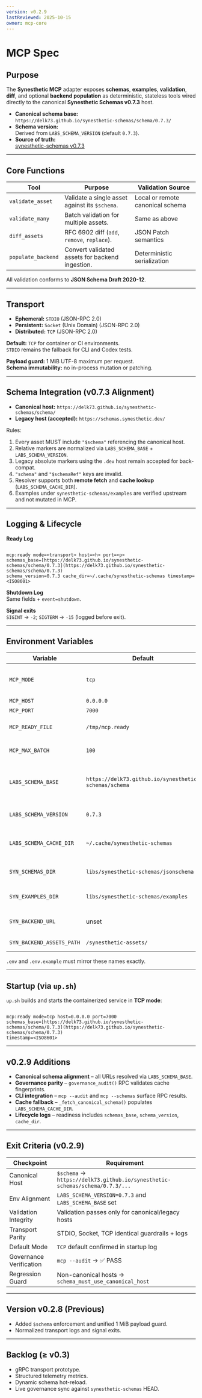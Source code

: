 ```yaml
---
version: v0.2.9
lastReviewed: 2025-10-15
owner: mcp-core
---
```


# MCP Spec

## Purpose

The **Synesthetic MCP** adapter exposes **schemas**, **examples**, **validation**, **diff**, and optional **backend population** as deterministic, stateless tools wired directly to the canonical **Synesthetic Schemas v0.7.3** host.

* **Canonical schema base:**  
  `https://delk73.github.io/synesthetic-schemas/schema/0.7.3/`
* **Schema version:**  
  Derived from `LABS_SCHEMA_VERSION` (default `0.7.3`).
* **Source of truth:**  
  [synesthetic-schemas v0.7.3](https://github.com/delk73/synesthetic-schemas)

---

## Core Functions

| Tool | Purpose | Validation Source |
|------|----------|-------------------|
| `validate_asset` | Validate a single asset against its `$schema`. | Local or remote canonical schema |
| `validate_many` | Batch validation for multiple assets. | Same as above |
| `diff_assets` | RFC 6902 diff (`add`, `remove`, `replace`). | JSON Patch semantics |
| `populate_backend` | Convert validated assets for backend ingestion. | Deterministic serialization |

All validation conforms to **JSON Schema Draft 2020-12**.

---

## Transport

* **Ephemeral:** `STDIO` (JSON-RPC 2.0)  
* **Persistent:** `Socket` (Unix Domain) (JSON-RPC 2.0)  
* **Distributed:** `TCP` (JSON-RPC 2.0)

**Default:** `TCP` for container or CI environments.  
`STDIO` remains the fallback for CLI and Codex tests.

**Payload guard:** 1 MiB UTF-8 maximum per request.  
**Schema immutability:** no in-process mutation or patching.

---

## Schema Integration (v0.7.3 Alignment)

* **Canonical host:** `https://delk73.github.io/synesthetic-schemas/schema/`  
* **Legacy host (accepted):** `https://schemas.synesthetic.dev/`

Rules:
1. Every asset MUST include `"$schema"` referencing the canonical host.  
2. Relative markers are normalized via `LABS_SCHEMA_BASE` + `LABS_SCHEMA_VERSION`.  
3. Legacy absolute markers using the `.dev` host remain accepted for back-compat.  
4. `"schema"` and `"$schemaRef"` keys are invalid.  
5. Resolver supports both **remote fetch** and **cache lookup** (`LABS_SCHEMA_CACHE_DIR`).  
6. Examples under `synesthetic-schemas/examples` are verified upstream and not mutated in MCP.

---

## Logging & Lifecycle

**Ready Log**
```

mcp:ready mode=<transport> host=<h> port=<p> 
schemas_base=[https://delk73.github.io/synesthetic-schemas/schema/0.7.3](https://delk73.github.io/synesthetic-schemas/schema/0.7.3) 
schema_version=0.7.3 cache_dir=~/.cache/synesthetic-schemas timestamp=<ISO8601>

```

**Shutdown Log**  
Same fields + `event=shutdown`.

**Signal exits**  
`SIGINT` → `-2`; `SIGTERM` → `-15` (logged before exit).

---

## Environment Variables

| Variable | Default | Description |
|-----------|----------|-------------|
| `MCP_MODE` | `tcp` | Primary transport selector (`tcp`, `stdio`, `socket`) |
| `MCP_HOST` | `0.0.0.0` | TCP bind host |
| `MCP_PORT` | `7000` | TCP bind port |
| `MCP_READY_FILE` | `/tmp/mcp.ready` | Written on startup `<pid> <ISO8601>` |
| `MCP_MAX_BATCH` | `100` | Max batch size for `validate_many` |
| `LABS_SCHEMA_BASE` | `https://delk73.github.io/synesthetic-schemas/schema` | Canonical schema base URL (no trailing slash required) |
| `LABS_SCHEMA_VERSION` | `0.7.3` | Canonical schema version |
| `LABS_SCHEMA_CACHE_DIR` | `~/.cache/synesthetic-schemas` | Cache for downloaded canonical schemas |
| `SYN_SCHEMAS_DIR` | `libs/synesthetic-schemas/jsonschema` | Local schemas dir override |
| `SYN_EXAMPLES_DIR` | `libs/synesthetic-schemas/examples` | Local examples dir override |
| `SYN_BACKEND_URL` | unset | Optional backend endpoint |
| `SYN_BACKEND_ASSETS_PATH` | `/synesthetic-assets/` | Backend POST path |

`.env` and `.env.example` must mirror these names exactly.

---

## Startup (via `up.sh`)

`up.sh` builds and starts the containerized service in **TCP mode**:  
```

mcp:ready mode=tcp host=0.0.0.0 port=7000 
schemas_base=[https://delk73.github.io/synesthetic-schemas/schema/0.7.3](https://delk73.github.io/synesthetic-schemas/schema/0.7.3) 
timestamp=<ISO8601>

```

---

## v0.2.9 Additions

* **Canonical schema alignment** – all URLs resolved via `LABS_SCHEMA_BASE`.  
* **Governance parity** – `governance_audit()` RPC validates cache fingerprints.  
* **CLI integration** – `mcp --audit` and `mcp --schemas` surface RPC results.  
* **Cache fallback** – `_fetch_canonical_schema()` populates `LABS_SCHEMA_CACHE_DIR`.  
* **Lifecycle logs** – readiness includes `schemas_base`, `schema_version`, `cache_dir`.

---

## Exit Criteria (v0.2.9)

| Checkpoint | Requirement |
|-------------|-------------|
| Canonical Host | `$schema` → `https://delk73.github.io/synesthetic-schemas/schema/0.7.3/...` |
| Env Alignment | `LABS_SCHEMA_VERSION=0.7.3` and `LABS_SCHEMA_BASE` set |
| Validation Integrity | Validation passes only for canonical/legacy hosts |
| Transport Parity | STDIO, Socket, TCP identical guardrails + logs |
| Default Mode | `TCP` default confirmed in startup log |
| Governance Verification | `mcp --audit` → ✅ PASS |
| Regression Guard | Non-canonical hosts → `schema_must_use_canonical_host` |

---

## Version v0.2.8 (Previous)

* Added `$schema` enforcement and unified 1 MiB payload guard.  
* Normalized transport logs and signal exits.

---

## Backlog (≥ v0.3)

* gRPC transport prototype.  
* Structured telemetry metrics.  
* Dynamic schema hot-reload.  
* Live governance sync against `synesthetic-schemas` HEAD.